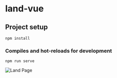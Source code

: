 # land-vue

## Project setup
```
npm install
```

### Compiles and hot-reloads for development
```
npm run serve
```
![Land Page](https://user-images.githubusercontent.com/26047413/66512011-c0d0e400-eae0-11e9-8245-45b7cf7a4c5f.png)
